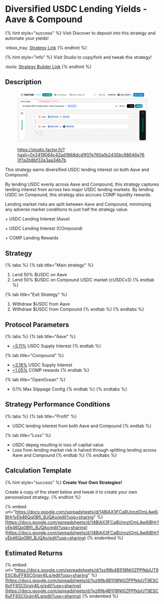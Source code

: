 # Diversified USDC Lending Yields - Aave & Compound

{% hint style="success" %}
Visit Discover to deposit into this strategy and automate your yields!

:inbox\_tray:  [Strategy Link](https://pro.factor.fi/strategies/0xCAbb63CFEe43eDE977a01955D1c3742000baddae)
{% endhint %}

{% hint style="info" %}
Visit Studio to copy/fork and tweak this strategy!

:tools:  [Strategy Builder Link](https://studio.factor.fi/?hash=0x3419064c42ad1868dcd1f07e760a1b2435bc98646e760f1a2b8bf32e3aa34b7b)
{% endhint %}

## Description

<figure><img src="../../../../.gitbook/assets/image (63).png" alt=""><figcaption><p><a href="https://studio.factor.fi/?hash=0x3419064c42ad1868dcd1f07e760a1b2435bc98646e760f1a2b8bf32e3aa34b7b">https://studio.factor.fi/?hash=0x3419064c42ad1868dcd1f07e760a1b2435bc98646e760f1a2b8bf32e3aa34b7b</a></p></figcaption></figure>

This strategy earns diversified USDC lending interest on both Aave and Compound.

By lending USDC evenly across Aave and Compound, this strategy captures lending interest from across  two major USDC lending markets. By lending USDC on Compound, this strategy also accrues COMP liquidity rewards.

Lending market risks are split between Aave and Compound, minimizing any adverse market conditions to just half the strategy value.&#x20;

\+ USDC Lending Interest (Aave)

\+ USDC Lending Interest (COmpound)

\+ COMP Lending Rewards

## Strategy

{% tabs %}
{% tab title="Main strategy" %}
1. Lend 50% $USDC on Aave
2. Lend 50% $USDC on Compound USDC market (cUSDCv3)
{% endtab %}

{% tab title="Exit Strategy" %}
1. Withdraw $USDC from Aave
2. Withdraw $USDC from Compound
{% endtab %}
{% endtabs %}

## Protocol Parameters

{% tabs %}
{% tab title="Aave" %}
* [\~5.11%](https://app.aave.com/reserve-overview/?underlyingAsset=0xaf88d065e77c8cc2239327c5edb3a432268e5831\&marketName=proto_arbitrum_v3) USDC Supply Interest
{% endtab %}

{% tab title="Compound" %}
* [\~3.18%](https://app.compound.finance/markets/usdc-arb) USDC Supply Interest
* [\~1.05%](https://app.compound.finance/markets/usdc-arb) COMP rewards
{% endtab %}

{% tab title="OpenOcean" %}
* 0.1% Max Slippage Config
{% endtab %}
{% endtabs %}

## Strategy Performance Conditions

{% tabs %}
{% tab title="Profit" %}
* USDC lending interest from both Aave and Compound
{% endtab %}

{% tab title="Loss" %}
* USDC depeg resulting in loss of capital value
* Loss from lending market risk is halved through splitting lending across Aave and Compound
{% endtab %}
{% endtabs %}

## Calculation Template

{% hint style="success" %}
**Create Your Own Strategies!**

Create a copy of the sheet below and tweak it to create your own personalized strategy.
{% endhint %}

{% embed url="https://docs.google.com/spreadsheets/d/14BiAX3FCa8UnnzlOmLAw6iBHr1yEk46Qq0Bfl_BJQAo/edit?usp=sharing" %}
[https://docs.google.com/spreadsheets/d/14BiAX3FCa8UnnzlOmLAw6iBHr1yEk46Qq0Bfl\_BJQAo/edit?usp=sharing](https://docs.google.com/spreadsheets/d/14BiAX3FCa8UnnzlOmLAw6iBHr1yEk46Qq0Bfl_BJQAo/edit?usp=sharing)
{% endembed %}

## Estimated Returns

{% embed url="https://docs.google.com/spreadsheets/d/1xz99b4B1I18Nt0ZPPfkbiUT9ESC6uFF8SCGrqir4lLg/edit?usp=sharing" %}
[https://docs.google.com/spreadsheets/d/1xz99b4B1I18Nt0ZPPfkbiUT9ESC6uFF8SCGrqir4lLg/edit?usp=sharing](https://docs.google.com/spreadsheets/d/1xz99b4B1I18Nt0ZPPfkbiUT9ESC6uFF8SCGrqir4lLg/edit?usp=sharing)
{% endembed %}
